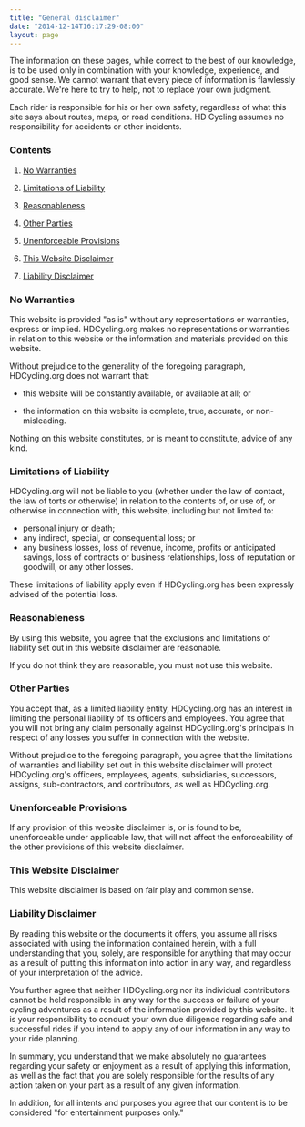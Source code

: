 ```yaml
---
title: "General disclaimer"
date: "2014-12-14T16:17:29-08:00"
layout: page
---
```


The information on these pages, while correct to the best of our knowledge, is to be used only in combination with your knowledge, experience, and good sense. We cannot warrant that every piece of information is flawlessly accurate. We're here to try to help, not to replace your own judgment.

Each rider is responsible for his or her own safety, regardless of what this site says about routes, maps, or road conditions. HD Cycling assumes no responsibility for accidents or other incidents.

### Contents

1. [No Warranties](#No_Warranties)

2. [Limitations of Liability](#Limitations_of_Liability)

3. [Reasonableness](#Reasonableness)

4. [Other Parties](#Other_Parties)

5. [Unenforceable Provisions](#Unenforceable_Provisions)

6. [This Website Disclaimer](#This_Website_Disclaimer)

7. [Liability Disclaimer](#Liability_Disclaimer)

### No Warranties

This website is provided "as is" without any representations or warranties, express or implied. HDCycling.org makes no representations or warranties in relation to this website or the information and materials provided on this website.

Without prejudice to the generality of the foregoing paragraph, HDCycling.org does not warrant that:

- this website will be constantly available, or available at all; or

- the information on this website is complete, true, accurate, or non-misleading.

Nothing on this website constitutes, or is meant to constitute, advice of any kind.

### Limitations of Liability

HDCycling.org will not be liable to you (whether under the law of contact, the law of torts or otherwise) in relation to the contents of, or use of, or otherwise in connection with, this website, including but not limited to:

- personal injury or death;
- any indirect, special, or consequential loss; or
- any business losses, loss of revenue, income, profits or anticipated savings, loss of contracts or business relationships, loss of reputation or goodwill, or any other losses.

These limitations of liability apply even if HDCycling.org has been expressly advised of the potential loss.

### Reasonableness

By using this website, you agree that the exclusions and limitations of liability set out in this website disclaimer are reasonable.

If you do not think they are reasonable, you must not use this website.

### Other Parties

You accept that, as a limited liability entity, HDCycling.org has an interest in limiting the personal liability of its officers and employees. You agree that you will not bring any claim personally against HDCycling.org's principals in respect of any losses you suffer in connection with the website.

Without prejudice to the foregoing paragraph, you agree that the limitations of warranties and liability set out in this website disclaimer will protect HDCycling.org's officers, employees, agents, subsidiaries, successors, assigns, sub-contractors, and contributors, as well as HDCycling.org.

### Unenforceable Provisions

If any provision of this website disclaimer is, or is found to be, unenforceable under applicable law, that will not affect the enforceability of the other provisions of this website disclaimer.

### This Website Disclaimer

This website disclaimer is based on fair play and common sense.

### Liability Disclaimer

By reading this website or the documents it offers, you assume all risks associated with using the information contained herein, with a full understanding that you, solely, are responsible for anything that may occur as a result of putting this information into action in any way, and regardless of your interpretation of the advice.

You further agree that neither HDCycling.org nor its individual contributors cannot be held responsible in any way for the success or failure of your cycling adventures as a result of the information provided by this website. It is your responsibility to conduct your own due diligence regarding safe and successful rides if you intend to apply any of our information in any way to your ride planning.

In summary, you understand that we make absolutely no guarantees regarding your safety or enjoyment as a result of applying this information, as well as the fact that you are solely responsible for the results of any action taken on your part as a result of any given information.

In addition, for all intents and purposes you agree that our content is to be considered "for entertainment purposes only."
